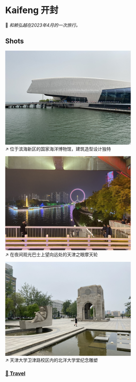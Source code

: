 # Kaifeng 开封

🩵 *和赖弘越在2023年4月的一次旅行。*

## Shots

<img src="../img/Tianjin/haiyangguan.jpeg" width=400/>\
↗️ 位于滨海新区的国家海洋博物馆，建筑造型设计独特

<img src="../img/Tianjin/motianlun.jpeg" width=400/>\
↗️ 在夜间观光巴士上望向远处的天津之眼摩天轮

<img src="../img/Tianjin/tianda.jpeg" width=400/>\
↗️ 天津大学卫津路校区内的北洋大学堂纪念雕塑

### [🚢 Travel](./travel.md)